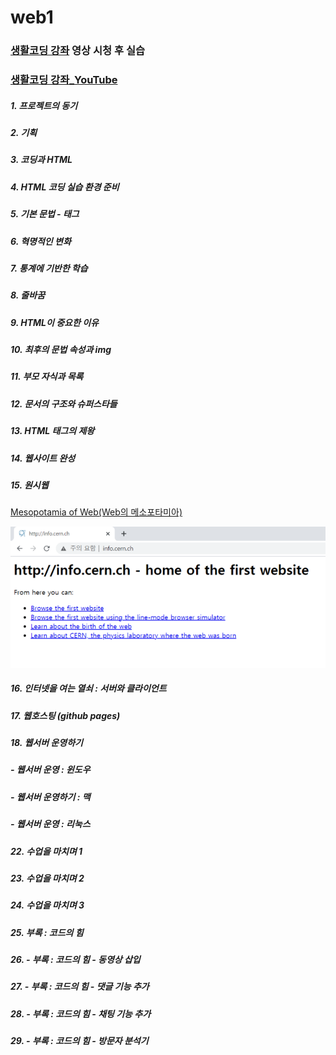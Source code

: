 # web1

### [생활코딩 강좌](https://opentutorials.org/course/3084) 영상 시청 후 실습
### [생활코딩 강좌_YouTube](https://www.youtube.com/watch?v=tZooW6PritE&list=PLuHgQVnccGMDZP7FJ_ZsUrdCGH68ppvPb)

##### 1. 프로젝트의 동기

##### 2. 기획

##### 3. 코딩과 HTML

##### 4. HTML 코딩 실습 환경 준비

##### 5. 기본 문법 - 태그

##### 6. 혁명적인 변화

##### 7. 통계에 기반한 학습

##### 8. 줄바꿈

##### 9. HTML이 중요한 이유

##### 10. 최후의 문법 속성과 img

##### 11. 부모 자식과 목록

##### 12. 문서의 구조와 슈퍼스타들

##### 13. HTML 태그의 제왕

##### 14. 웹사이트 완성

##### 15. 원시웹

[Mesopotamia of Web(Web의 메소포타미아)](http://info.cern.ch/)

![Mesopotamia of Web](/MesopotamiaOfWeb.png) 
##### 16. 인터넷을 여는 열쇠 : 서버와 클라이언트

##### 17. 웹호스팅 (github pages)

##### 18. 웹서버 운영하기

  ##### - 웹서버 운영 : 윈도우

  ##### - 웹서버 운영하기 : 맥

  ##### - 웹서버 운영 : 리눅스

##### 22. 수업을 마치며 1

##### 23. 수업을 마치며 2

##### 24. 수업을 마치며 3

##### 25. 부록 : 코드의 힘

##### 26. - 부록 : 코드의 힘 - 동영상 삽입

##### 27. - 부록 : 코드의 힘 - 댓글 기능 추가

##### 28. - 부록 : 코드의 힘 - 채팅 기능 추가

##### 29. - 부록 : 코드의 힘 - 방문자 분석기
